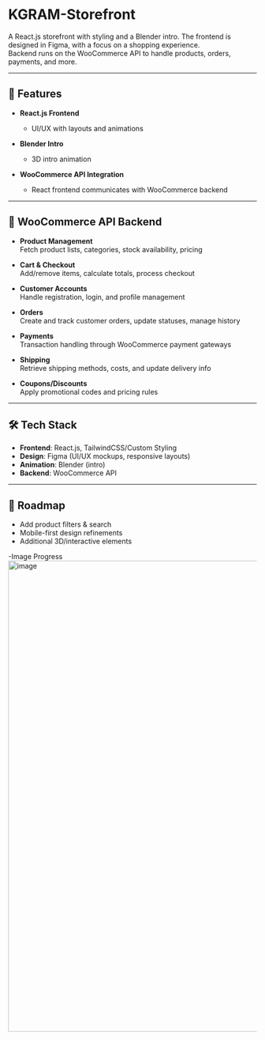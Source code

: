 # KGRAM-Storefront

A React.js storefront with styling and a Blender intro. The frontend is designed in Figma, with a focus on a shopping experience.  
Backend runs on the WooCommerce API to handle products, orders, payments, and more.  

---

## 📌 Features

- **React.js Frontend**  
  - UI/UX with layouts and animations  

- **Blender Intro**  
  - 3D intro animation  

- **WooCommerce API Integration**  
  - React frontend communicates with WooCommerce backend  

---

## 🔗 WooCommerce API Backend

- **Product Management**  
  Fetch product lists, categories, stock availability, pricing  

- **Cart & Checkout**  
  Add/remove items, calculate totals, process checkout  

- **Customer Accounts**  
  Handle registration, login, and profile management  

- **Orders**  
  Create and track customer orders, update statuses, manage history  

- **Payments**  
  Transaction handling through WooCommerce payment gateways  

- **Shipping**  
  Retrieve shipping methods, costs, and update delivery info  

- **Coupons/Discounts**  
  Apply promotional codes and pricing rules  

---

## 🛠️ Tech Stack

- **Frontend**: React.js, TailwindCSS/Custom Styling  
- **Design**: Figma (UI/UX mockups, responsive layouts)  
- **Animation**: Blender (intro)  
- **Backend**: WooCommerce API  

---

## 🚀 Roadmap

- Add product filters & search  
- Mobile-first design refinements  
- Additional 3D/interactive elements  


-Image Progress
<img width="1916" height="953" alt="image" src="https://github.com/user-attachments/assets/c588ff21-e2dc-4b62-aa03-97cb2f5365e6" />


